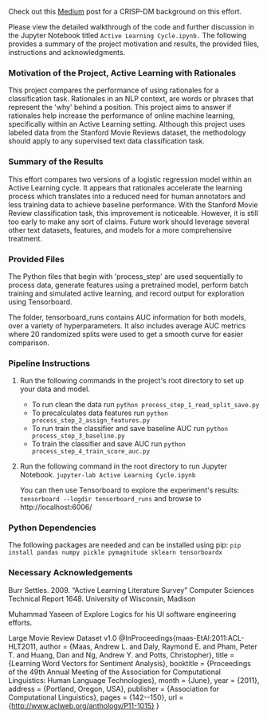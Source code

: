 
Check out this [Medium] post for a CRISP-DM background on this effort.

[Medium]: https://medium.com/@rlentz/active-learning-for-unstructured-data-a-crisp-dm-template-7caf8d6566a4

Please view the detailed walkthrough of the code and further discussion in the Jupyter Notebook titled `Active Learning Cycle.ipynb.`  The following provides a summary of the project motivation and results, the provided files, instructions and acknowledgments.

### Motivation of the Project, Active Learning with Rationales  

This project compares the performance of using rationales for a classification task.  Rationales in an NLP context, are words or phrases that represent the 'why' behind a position.  This project aims to answer if rationales help increase the performance of online machine learning, specifically within an Active Learning setting.  Although this project uses labeled data from the Stanford Movie Reviews dataset, the methodology should apply to any supervised text data classification task. 

### Summary of the Results  

This effort compares two versions of a logistic regression model within an Active Learning cycle.  It appears that rationales accelerate the learning process which translates into a reduced need for human annotators and less training data to achieve baseline performance.  With the Stanford Movie Review classification task, this improvement is noticeable.  However, it is still too early to make any sort of claims.  Future work should leverage several other text datasets, features, and models for a more comprehensive treatment.



### Provided Files  

  The Python files that begin with 'process_step' are used sequentially to process data, generate features using a pretrained model, perform batch training and simulated active learning, and record output for exploration using Tensorboard.

  The folder, tensorboard_runs contains AUC information for both models, over a variety of hyperparameters.  It also includes average AUC metrics where 20 randomized splits were used to get a smooth curve for easier comparison.


### Pipeline Instructions  

1. Run the following commands in the project's root directory to set up your data and model.

    - To run clean the data run 
        `python process_step_1_read_split_save.py`
    - To precalculates data features run
        `python process_step_2_assign_features.py`
    - To run train the classifier and save baseline AUC run
        `python process_step_3_baseline.py`
    - To train the classifier and save AUC run
        `python process_step_4_train_score_auc.py`

2. Run the following command in the root directory to run Jupyter Notebook.
    `jupyter-lab Active Learning Cycle.ipynb`

    You can then use Tensorboard to explore the experiment's results:
    `tensorboard --logdir tensorboard_runs` and browse to http://localhost:6006/


### Python Dependencies  
  
The following packages are needed and can be installed using pip:
`pip install pandas numpy pickle pymagnitude sklearn tensorboardx`

### Necessary Acknowledgements  

Burr Settles. 2009. “Active Learning Literature Survey” Computer Sciences Technical Report 1648. University of Wisconsin, Madison

Muhammad Yaseen of Explore Logics for his UI software engineering efforts.

Large Movie Review Dataset v1.0 @InProceedings{maas-EtAl:2011:ACL-HLT2011,
  author    = {Maas, Andrew L.  and  Daly, Raymond E.  and  Pham, Peter T.  and  Huang, Dan  and  Ng, Andrew Y.  and  Potts, Christopher},
  title     = {Learning Word Vectors for Sentiment Analysis},
  booktitle = {Proceedings of the 49th Annual Meeting of the Association for Computational Linguistics: Human Language Technologies},
  month     = {June},
  year      = {2011},
  address   = {Portland, Oregon, USA},
  publisher = {Association for Computational Linguistics},
  pages     = {142--150},
  url       = {http://www.aclweb.org/anthology/P11-1015}
}